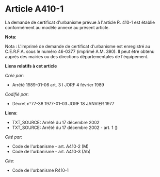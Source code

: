 # Article A410-1

La demande de certificat d'urbanisme prévue à l'article R. 410-1 est établie conformément au modèle annexé au présent
article.

**Nota:**

Nota : L'imprimé de demande de certificat d'urbanisme est enregistré au C.E.R.F.A. sous le numéro 46-0377 (imprimé A.M. 390).
Il peut être obtenu auprès des mairies ou des directions départementales de l'équipement.

**Liens relatifs à cet article**

_Créé par_:

  - Arrêté 1989-01-06 art. 3 I JORF 4 février 1989

_Codifié par_:

  - Décret n°77-38 1977-01-03 JORF 18 JANVIER 1977

**Liens**:

  - TXT_SOURCE: Arrêté du 17 décembre 2002
  - TXT_SOURCE: Arrêté du 17 décembre 2002 - art. 1 ()

_Cité par_:

  - Code de l'urbanisme - art. A410-2 (M)
  - Code de l'urbanisme - art. A410-3 (Ab)

_Cite_:

  - Code de l'urbanisme R410-1

